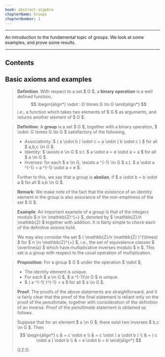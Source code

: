 ```yaml
---
book: abstract-algebra
chapterName: Groups
chapterNumber: 1
---
```


---
An introduction to the fundamental topic of groups. We look at some examples, and prove some results.

---
## Contents


## Basic axioms and examples
> **Definition**: 
> With respect to a set $ G $, a **binary operation** is a well defined function,
> $$
> \begin{align*}
> \odot : G \times G \to G
> \end{align*}
> $$
> i.e., a function which takes two elements of $ G $ as arguments, and returns another element of $ G $.
>

> **Definition**: 
> A **group** is a set $ G $, together with a binary operation, $ \odot: G \times G \to G $ satisfactory of the following,
> * Associativity: $ ( a \odot b ) \odot c = a \odot ( b \odot c ) $ for all $ a,b,c \in G $.
> * Identity: $ \exists e \in G $ s.t. $ a \odot e = e \odot a = a $ for all $ a \in G $.
> * Inverses: for each $ a \in G, \exists a ^{-1} \in G $ s.t. $ a \odot a ^{-1} = a ^{-1} \odot a = e $.
> 
> Further to this, we say that a group is **abelian**, if $ a \odot b = b \odot a $ for all $ a,b \in G $.
>

> **Remark**: 
> We make note of the fact that the existence of an identity element in the group is also assurance of the non-emptiness of the set $ G $.
>

> **Example**: 
> An important example of a group is that of the integers modulo $ n \in \mathbb{Z}^{+} $, denoted by $ \mathbb{Z}/n \mathbb{Z} $ together with addition. It is fairly simple to check each of the definitive axioms hold.
> 
> We may also consider the set $ ( \mathbb{Z}/n \mathbb{Z} )^{\times} $ for $ n \in \mathbb{Z}^{+} $, i.e., the set of equivalence classes $ \overline{a} $ which have multiplicative inverses modulo $ n $. This set is a group with respect to the usual operation of multiplication.
>

> **Proposition**: 
> For a group $ G $ under the operation $ \odot $,
> * The identity element is unique.
> * For each $ a \in G $, $ a ^{-1}\in G $ is unique.
> * $ ( a ^{-1} )^{-1} = a $ for all $ a \in G $.
> 
> **Proof**:
> The proofs of the above statements are straightforward, and it is fairly clear that the proof of the final statement is reliant only on the proof of the penultimate, together with consideration of the definition of an inverse. Proof of the penultimate statement is obtained as follows.
> 
> Suppose that for an element $ a \in G $, there exist two inverses $ b,c \in G $. Then
> $$
> \begin{align*}
> c & = c \odot e             \\
> & = c \odot ( a \odot b ) \\
> & = ( c \odot a ) \odot b \\
> & = e \odot b = b
> \end{align*}
> $$
> <div class="text-right" >Q.E.D.</div>
>
